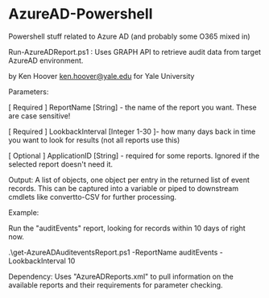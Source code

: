 # AzureAD-Powershell
Powershell stuff related to Azure AD (and probably some O365 mixed in)

Run-AzureADReport.ps1 : Uses GRAPH API to retrieve audit data from target AzureAD environment.

by Ken Hoover <ken.hoover@yale.edu> for Yale University

Parameters:

[ Required ] ReportName [String] - the name of the report you want.  These are case sensitive!

[ Required ] LookbackInterval [Integer 1-30 ]- how many days back in time you want to look for results (not all reports use this)

[ Optional ] ApplicationID [String] - required for some reports.  Ignored if the selected report doesn't need it.

Output: A list of objects, one object per entry in the returned list of event records.  This can be captured into a variable or piped to downstream cmdlets like convertto-CSV for further processing.

 Example: 

 Run the "auditEvents" report, looking for records within 10 days of right now.

 .\get-AzureADAuditeventsReport.ps1 -ReportName auditEvents -LookbackInterval 10
  
 Dependency:  Uses "AzureADReports.xml" to pull information on the available reports and their requirements for parameter checking.
